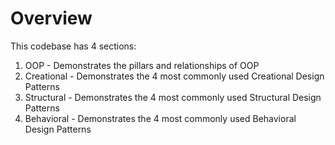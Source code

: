 # Overview

This codebase has 4 sections:
1. OOP - Demonstrates the pillars and relationships of OOP
2. Creational - Demonstrates the 4 most commonly used Creational Design Patterns
3. Structural - Demonstrates the 4 most commonly used Structural Design Patterns
4. Behavioral - Demonstrates the 4 most commonly used Behavioral Design Patterns